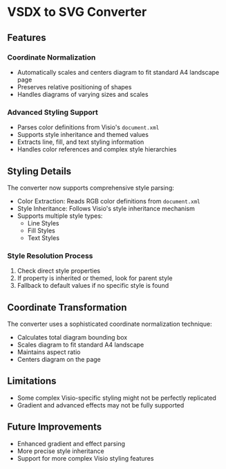 # VSDX to SVG Converter

## Features

### Coordinate Normalization
- Automatically scales and centers diagram to fit standard A4 landscape page
- Preserves relative positioning of shapes
- Handles diagrams of varying sizes and scales

### Advanced Styling Support
- Parses color definitions from Visio's `document.xml`
- Supports style inheritance and themed values
- Extracts line, fill, and text styling information
- Handles color references and complex style hierarchies

## Styling Details

The converter now supports comprehensive style parsing:
- Color Extraction: Reads RGB color definitions from `document.xml`
- Style Inheritance: Follows Visio's style inheritance mechanism
- Supports multiple style types:
  * Line Styles
  * Fill Styles
  * Text Styles

### Style Resolution Process
1. Check direct style properties
2. If property is inherited or themed, look for parent style
3. Fallback to default values if no specific style is found

## Coordinate Transformation

The converter uses a sophisticated coordinate normalization technique:
- Calculates total diagram bounding box
- Scales diagram to fit standard A4 landscape
- Maintains aspect ratio
- Centers diagram on the page

## Limitations
- Some complex Visio-specific styling might not be perfectly replicated
- Gradient and advanced effects may not be fully supported

## Future Improvements
- Enhanced gradient and effect parsing
- More precise style inheritance
- Support for more complex Visio styling features
